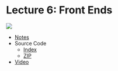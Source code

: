 # Lecture 6: Front Ends

[![](https://cdn.cs50.net/web/2018/spring/lectures/6/lecture6-360p.png)](https://video.cs50.net/web/2018/spring/lectures/6)

- [Notes](https://cs50.harvard.edu/web/notes/6/)
- Source Code
    - [Index](https://cdn.cs50.net/web/2018/spring/lectures/6/src6/)
    - [ZIP](https://cdn.cs50.net/web/2018/spring/lectures/6/src6.zip)
- [Video](https://video.cs50.net/web/2018/spring/lectures/6)